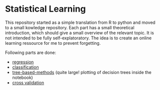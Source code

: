 # Statistical Learning
This repository started as a simple translation from R to python and moved to a small kowledge repository. Each part has a small theoretical introduction, which should give a small overview of the relevant topic. It is not intended to be fully self-explatoratory. The idea is to create an online learning ressource for me to prevent forgetting.

Following parts are done:
- [regression](https://github.com/SteffenHaeussler/statistical_learning/blob/master/python/regression.ipynb)
- [classification](https://github.com/SteffenHaeussler/statistical_learning/blob/master/python/classification.ipynb)
- [tree-based-methods](https://github.com/SteffenHaeussler/statistical_learning/blob/master/python/tree_based_methods.ipynb) (quite large! plotting of decision trees inside the notebook)
- [cross validation](https://github.com/SteffenHaeussler/statistical_learning/blob/master/python/cross_validation.ipynb)


